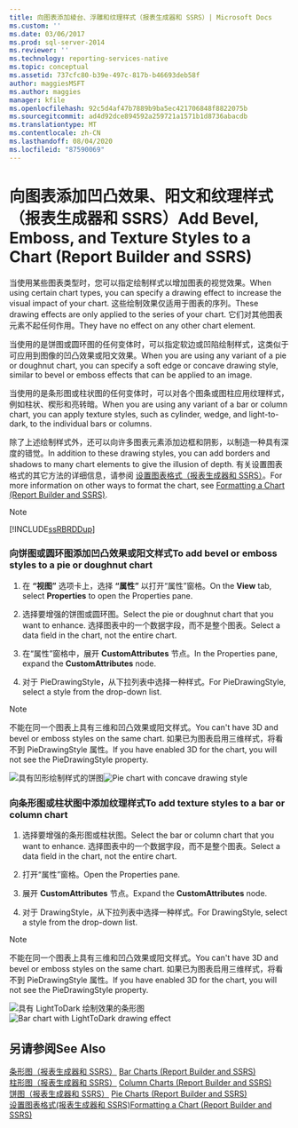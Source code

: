 ```yaml
---
title: 向图表添加棱台、浮雕和纹理样式（报表生成器和 SSRS）| Microsoft Docs
ms.custom: ''
ms.date: 03/06/2017
ms.prod: sql-server-2014
ms.reviewer: ''
ms.technology: reporting-services-native
ms.topic: conceptual
ms.assetid: 737cfc80-b39e-497c-817b-b46693deb58f
author: maggiesMSFT
ms.author: maggies
manager: kfile
ms.openlocfilehash: 92c5d4af47b7889b9ba5ec421706848f8822075b
ms.sourcegitcommit: ad4d92dce894592a259721a1571b1d8736abacdb
ms.translationtype: MT
ms.contentlocale: zh-CN
ms.lasthandoff: 08/04/2020
ms.locfileid: "87590069"
---
```

# <a name="add-bevel-emboss-and-texture-styles-to-a-chart-report-builder-and-ssrs"></a><span data-ttu-id="57b4d-102">向图表添加凹凸效果、阳文和纹理样式（报表生成器和 SSRS）</span><span class="sxs-lookup"><span data-stu-id="57b4d-102">Add Bevel, Emboss, and Texture Styles to a Chart (Report Builder and SSRS)</span></span>
  <span data-ttu-id="57b4d-103">当使用某些图表类型时，您可以指定绘制样式以增加图表的视觉效果。</span><span class="sxs-lookup"><span data-stu-id="57b4d-103">When using certain chart types, you can specify a drawing effect to increase the visual impact of your chart.</span></span> <span data-ttu-id="57b4d-104">这些绘制效果仅适用于图表的序列。</span><span class="sxs-lookup"><span data-stu-id="57b4d-104">These drawing effects are only applied to the series of your chart.</span></span> <span data-ttu-id="57b4d-105">它们对其他图表元素不起任何作用。</span><span class="sxs-lookup"><span data-stu-id="57b4d-105">They have no effect on any other chart element.</span></span>  
  
 <span data-ttu-id="57b4d-106">当使用的是饼图或圆环图的任何变体时，可以指定软边或凹陷绘制样式，这类似于可应用到图像的凹凸效果或阳文效果。</span><span class="sxs-lookup"><span data-stu-id="57b4d-106">When you are using any variant of a pie or doughnut chart, you can specify a soft edge or concave drawing style, similar to bevel or emboss effects that can be applied to an image.</span></span>  
  
 <span data-ttu-id="57b4d-107">当使用的是条形图或柱状图的任何变体时，可以对各个图条或图柱应用纹理样式，例如柱状、楔形和亮转暗。</span><span class="sxs-lookup"><span data-stu-id="57b4d-107">When you are using any variant of a bar or column chart, you can apply texture styles, such as cylinder, wedge, and light-to-dark, to the individual bars or columns.</span></span>  
  
 <span data-ttu-id="57b4d-108">除了上述绘制样式外，还可以向许多图表元素添加边框和阴影，以制造一种具有深度的错觉。</span><span class="sxs-lookup"><span data-stu-id="57b4d-108">In addition to these drawing styles, you can add borders and shadows to many chart elements to give the illusion of depth.</span></span> <span data-ttu-id="57b4d-109">有关设置图表格式的其它方法的详细信息，请参阅 [设置图表格式（报表生成器和 SSRS）](formatting-a-chart-report-builder-and-ssrs.md)。</span><span class="sxs-lookup"><span data-stu-id="57b4d-109">For more information on other ways to format the chart, see [Formatting a Chart &#40;Report Builder and SSRS&#41;](formatting-a-chart-report-builder-and-ssrs.md).</span></span>  
  
> [!NOTE]  
>  [!INCLUDE[ssRBRDDup](../../includes/ssrbrddup-md.md)]  
  
### <a name="to-add-bevel-or-emboss-styles-to-a-pie-or-doughnut-chart"></a><span data-ttu-id="57b4d-110">向饼图或圆环图添加凹凸效果或阳文样式</span><span class="sxs-lookup"><span data-stu-id="57b4d-110">To add bevel or emboss styles to a pie or doughnut chart</span></span>  
  
1.  <span data-ttu-id="57b4d-111">在 **“视图”** 选项卡上，选择 **“属性”** 以打开“属性”窗格。</span><span class="sxs-lookup"><span data-stu-id="57b4d-111">On the **View** tab, select **Properties** to open the Properties pane.</span></span>  
  
2.  <span data-ttu-id="57b4d-112">选择要增强的饼图或圆环图。</span><span class="sxs-lookup"><span data-stu-id="57b4d-112">Select the pie or doughnut chart that you want to enhance.</span></span> <span data-ttu-id="57b4d-113">选择图表中的一个数据字段，而不是整个图表。</span><span class="sxs-lookup"><span data-stu-id="57b4d-113">Select a data field in the chart, not the entire chart.</span></span>  
  
3.  <span data-ttu-id="57b4d-114">在“属性”窗格中，展开 **CustomAttributes** 节点。</span><span class="sxs-lookup"><span data-stu-id="57b4d-114">In the Properties pane, expand the **CustomAttributes** node.</span></span>  
  
4.  <span data-ttu-id="57b4d-115">对于 PieDrawingStyle，从下拉列表中选择一种样式。</span><span class="sxs-lookup"><span data-stu-id="57b4d-115">For PieDrawingStyle, select a style from the drop-down list.</span></span>  
  
> [!NOTE]  
>  <span data-ttu-id="57b4d-116">不能在同一个图表上具有三维和凹凸效果或阳文样式。</span><span class="sxs-lookup"><span data-stu-id="57b4d-116">You can't have 3D and bevel or emboss styles on the same chart.</span></span> <span data-ttu-id="57b4d-117">如果已为图表启用三维样式，将看不到 PieDrawingStyle 属性。</span><span class="sxs-lookup"><span data-stu-id="57b4d-117">If you have enabled 3D for the chart, you will not see the PieDrawingStyle property.</span></span>  
  
 <span data-ttu-id="57b4d-118">![具有凹形绘制样式的饼图](../media/rs-piedrawingeffects-concave.gif "具有凹形绘制样式的饼图")</span><span class="sxs-lookup"><span data-stu-id="57b4d-118">![Pie chart with concave drawing style](../media/rs-piedrawingeffects-concave.gif "Pie chart with concave drawing style")</span></span>  
  
### <a name="to-add-texture-styles-to-a-bar-or-column-chart"></a><span data-ttu-id="57b4d-119">向条形图或柱状图中添加纹理样式</span><span class="sxs-lookup"><span data-stu-id="57b4d-119">To add texture styles to a bar or column chart</span></span>  
  
1.  <span data-ttu-id="57b4d-120">选择要增强的条形图或柱状图。</span><span class="sxs-lookup"><span data-stu-id="57b4d-120">Select the bar or column chart that you want to enhance.</span></span> <span data-ttu-id="57b4d-121">选择图表中的一个数据字段，而不是整个图表。</span><span class="sxs-lookup"><span data-stu-id="57b4d-121">Select a data field in the chart, not the entire chart.</span></span>  
  
2.  <span data-ttu-id="57b4d-122">打开“属性”窗格。</span><span class="sxs-lookup"><span data-stu-id="57b4d-122">Open the Properties pane.</span></span>  
  
3.  <span data-ttu-id="57b4d-123">展开 **CustomAttributes** 节点。</span><span class="sxs-lookup"><span data-stu-id="57b4d-123">Expand the **CustomAttributes** node.</span></span>  
  
4.  <span data-ttu-id="57b4d-124">对于 DrawingStyle，从下拉列表中选择一种样式。</span><span class="sxs-lookup"><span data-stu-id="57b4d-124">For DrawingStyle, select a style from the drop-down list.</span></span>  
  
> [!NOTE]  
>  <span data-ttu-id="57b4d-125">不能在同一个图表上具有三维和凹凸效果或阳文样式。</span><span class="sxs-lookup"><span data-stu-id="57b4d-125">You can't have 3D and bevel or emboss styles on the same chart.</span></span> <span data-ttu-id="57b4d-126">如果已为图表启用三维样式，将看不到 PieDrawingStyle 属性。</span><span class="sxs-lookup"><span data-stu-id="57b4d-126">If you have enabled 3D for the chart, you will not see the PieDrawingStyle property.</span></span>  
  
 <span data-ttu-id="57b4d-127">![具有 LightToDark 绘制效果的条形图](../media/rs-bardrawingeffects-lighttodark.gif "具有 LightToDark 绘制效果的条形图")</span><span class="sxs-lookup"><span data-stu-id="57b4d-127">![Bar chart with LightToDark drawing effect](../media/rs-bardrawingeffects-lighttodark.gif "Bar chart with LightToDark drawing effect")</span></span>  
  
## <a name="see-also"></a><span data-ttu-id="57b4d-128">另请参阅</span><span class="sxs-lookup"><span data-stu-id="57b4d-128">See Also</span></span>  
 <span data-ttu-id="57b4d-129">[条形图（报表生成器和 SSRS）](charts-report-builder-and-ssrs.md) </span><span class="sxs-lookup"><span data-stu-id="57b4d-129">[Bar Charts &#40;Report Builder and SSRS&#41;](charts-report-builder-and-ssrs.md) </span></span>  
 <span data-ttu-id="57b4d-130">[柱形图（报表生成器和 SSRS）](column-charts-report-builder-and-ssrs.md) </span><span class="sxs-lookup"><span data-stu-id="57b4d-130">[Column Charts &#40;Report Builder and SSRS&#41;](column-charts-report-builder-and-ssrs.md) </span></span>  
 <span data-ttu-id="57b4d-131">[饼图（报表生成器和 SSRS）](pie-charts-report-builder-and-ssrs.md) </span><span class="sxs-lookup"><span data-stu-id="57b4d-131">[Pie Charts &#40;Report Builder and SSRS&#41;](pie-charts-report-builder-and-ssrs.md) </span></span>  
 [<span data-ttu-id="57b4d-132">设置图表格式&#40;报表生成器和 SSRS&#41;</span><span class="sxs-lookup"><span data-stu-id="57b4d-132">Formatting a Chart &#40;Report Builder and SSRS&#41;</span></span>](formatting-a-chart-report-builder-and-ssrs.md)  
  
  
